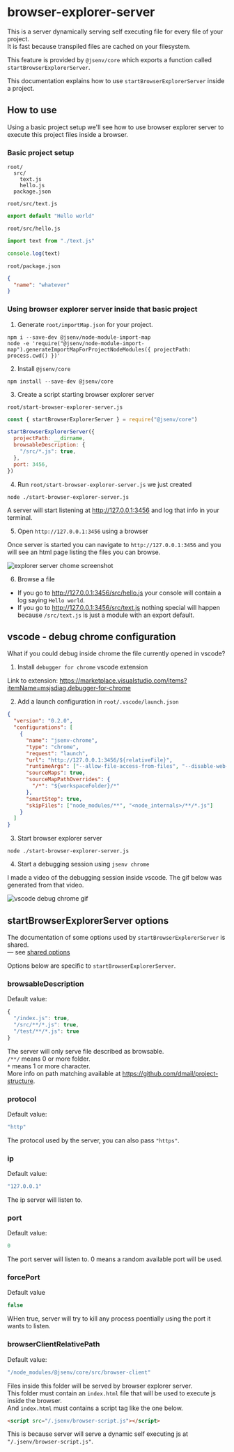 # browser-explorer-server

This is a server dynamically serving self executing file for every file of your project.<br />
It is fast because transpiled files are cached on your filesystem.<br />

This feature is provided by `@jsenv/core` which exports a function called `startBrowserExplorerServer`.<br />

This documentation explains how to use `startBrowserExplorerServer` inside a project.

## How to use

Using a basic project setup we'll see how to use browser explorer server to execute this project files inside a browser.

### Basic project setup

```
root/
  src/
    text.js
    hello.js
  package.json
```

`root/src/text.js`

```js
export default "Hello world"
```

`root/src/hello.js`

```js
import text from "./text.js"

console.log(text)
```

`root/package.json`

```json
{
  "name": "whatever"
}
```

### Using browser explorer server inside that basic project

1. Generate `root/importMap.json` for your project.

```shell
npm i --save-dev @jsenv/node-module-import-map
node -e 'require("@jsenv/node-module-import-map").generateImportMapForProjectNodeModules({ projectPath: process.cwd() })'
```

2. Install `@jsenv/core`

```shell
npm install --save-dev @jsenv/core
```

3. Create a script starting browser explorer server

`root/start-browser-explorer-server.js`

```js
const { startBrowserExplorerServer } = require("@jsenv/core")

startBrowserExplorerServer({
  projectPath: __dirname,
  browsableDescription: {
    "/src/*.js": true,
  },
  port: 3456,
})
```

4. Run `root/start-browser-explorer-server.js` we just created

```shell
node ./start-browser-explorer-server.js
```

A server will start listening at http://127.0.0.1:3456 and log that info in your terminal.<br />

5. Open `http://127.0.0.1:3456` using a browser

Once server is started you can navigate to `http://127.0.0.1:3456`  and you will see an html page listing the files you can browse.

![explorer server chome screenshot](./explorer-server-chrome-screenshot.png)

6. Browse a file

- If you go to http://127.0.0.1:3456/src/hello.js your console will contain a log saying `Hello world`.
- If you go to http://127.0.0.1:3456/src/text.js nothing special will happen because `/src/text.js` is just a module with an export default.

## vscode - debug chrome configuration

What if you could debug inside chrome the file currently opened in vscode?<br />

1. Install `debugger for chrome` vscode extension

Link to extension: https://marketplace.visualstudio.com/items?itemName=msjsdiag.debugger-for-chrome

2. Add a launch configuration in `root/.vscode/launch.json`

```json
{
  "version": "0.2.0",
  "configurations": [
    {
      "name": "jsenv-chrome",
      "type": "chrome",
      "request": "launch",
      "url": "http://127.0.0.1:3456/${relativeFile}",
      "runtimeArgs": ["--allow-file-access-from-files", "--disable-web-security"],
      "sourceMaps": true,
      "sourceMapPathOverrides": {
        "/*": "${workspaceFolder}/*"
      },
      "smartStep": true,
      "skipFiles": ["node_modules/**", "<node_internals>/**/*.js"]
    }
  ]
}
```

3. Start browser explorer server

```shell
node ./start-browser-explorer-server.js
```

4. Start a debugging session using `jsenv chrome`

I made a video of the debugging session inside vscode. The gif below was generated from that video.

![vscode debug chrome gif](./vscode-debug-chrome.gif)

## startBrowserExplorerServer options

The documentation of some options used by `startBrowserExplorerServer` is shared.<br />
— see [shared options](../shared-options/shared-options.md)

Options below are specific to `startBrowserExplorerServer`.

### browsableDescription

Default value:

```js
{
  "/index.js": true,
  "/src/**/*.js": true,
  "/test/**/*.js": true
}
```

The server will only serve file described as browsable.<br />
`/**/` means 0 or more folder.<br />
`*` means 1 or more character.<br />
More info on path matching available at https://github.com/dmail/project-structure.

### protocol

Default value:

```js
"http"
```

The protocol used by the server, you can also pass `"https"`.

### ip

Default value:

```js
"127.0.0.1"
```

The ip server will listen to.

### port

Default value:

```js
0
```

The port server will listen to. 0 means a random available port will be used.

### forcePort

Default value

```js
false
```

WHen true, server will try to kill any process poentially using the port it wants to listen.

### browserClientRelativePath

Default value:

```js
"/node_modules/@jsenv/core/src/browser-client"
```

Files inside this folder will be served by browser explorer server.<br />
This folder must contain an `index.html` file that will be used to execute js inside the browser.<br />
And `index.html` must contains a script tag like the one below.

```html
<script src="/.jsenv/browser-script.js"></script>
```

This is because server will serve a dynamic self executing js at `"/.jsenv/browser-script.js"`.
